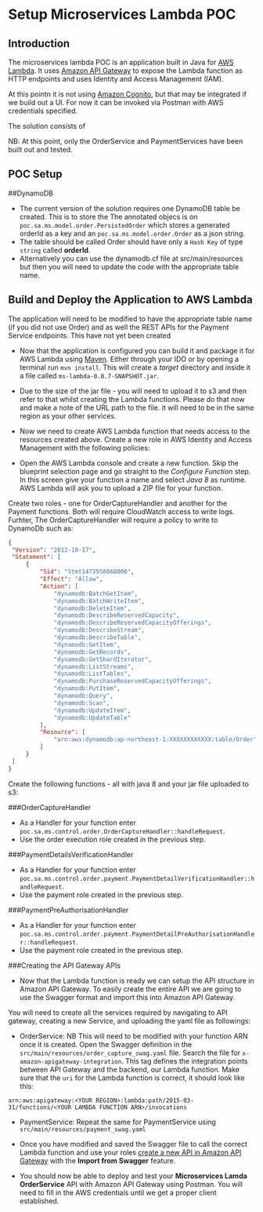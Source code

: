 # Setup Microservices Lambda POC

## Introduction
The microservices lambda POC is an application built in Java for [AWS Lambda](http://aws.amazon.com/lambda/). It uses [Amazon API Gateway](http://aws.amazon.com/api-gateway/) to expose the Lambda function as HTTP endpoints and uses Identity and Access Management (IAM).

At this pointn it is not using [Amazon Cognito](http://aws.amazon.com/cognito/), but that may be integrated if we build out a UI. For now it can be invoked via Postman with AWS credentials specified.

The solution consists of 


NB: At this point, only the OrderService and PaymentServices have been built out and tested.

## POC Setup
##DynamoDB
* The current version of the solution requires one DynamoDB table be created. This is to store the The annotated objecs is on `poc.sa.ms.model.order.PersistedOrder` which stores a generated orderId as a key and an `poc.sa.ms.model.order.Order` as a json string.
 * The table should be called Order should have only a `Hash Key` of type `string` called **orderId**.
 * Alternatively you can use the dynamodb.cf file at src/main/resources but then you will need to update the code with the appropriate table name.
 


## Build and Deploy the Application to AWS Lambda

The application will need to be modified to have the appropriate table name (if you did not use Order) and as well the REST APIs for the Payment Service endpoints. This have not yet been created
 

* Now that the application is configured you can build it and package it for AWS Lambda using [Maven](https://maven.apache.org/). Either through your IDO or by opening a terminal run `mvn install`. This will create a *target* directory and inside it a file called `ms-lambda-0.0.7-SNAPSHOT.jar`.

* Due to the size of the jar file - you will need to upload it to s3 and then refer to that whilst creating the Lambda functions. Please do that now and make a note of the URL path to the file. it will need to be in the same region as your other services.

* Now we need to create AWS Lambda function that needs access to the resources created above. Create a new role in AWS Identity and Access Management with the following policies:
 
* Open the AWS Lambda console and create a new function. Skip the blueprint selection page and go straight to the *Configure Function* step. In this screen give your function a name and select *Java 8* as runtime. AWS Lambda will ask you to upload a ZIP file for your function. 

Create two roles - one for OrderCaptureHandler and another for the Payment functions. Both will require CloudWatch access to write logs. Furhter, The OrderCaptureHandler will require a policy to write to DynamoDb such as:

   ```json
   {
    "Version": "2012-10-17",
    "Statement": [
        {
            "Sid": "Stmt1473558668000",
            "Effect": "Allow",
            "Action": [
                "dynamodb:BatchGetItem",
                "dynamodb:BatchWriteItem",
                "dynamodb:DeleteItem",
                "dynamodb:DescribeReservedCapacity",
                "dynamodb:DescribeReservedCapacityOfferings",
                "dynamodb:DescribeStream",
                "dynamodb:DescribeTable",
                "dynamodb:GetItem",
                "dynamodb:GetRecords",
                "dynamodb:GetShardIterator",
                "dynamodb:ListStreams",
                "dynamodb:ListTables",
                "dynamodb:PurchaseReservedCapacityOfferings",
                "dynamodb:PutItem",
                "dynamodb:Query",
                "dynamodb:Scan",
                "dynamodb:UpdateItem",
                "dynamodb:UpdateTable"
            ],
            "Resource": [
                "arn:aws:dynamodb:ap-northeast-1:XXXXXXXXXXXX:table/Order"
            ]
        }
    ]
}
```
Create the following functions - all with java 8 and your jar file uploaded to s3:

###OrderCaptureHandler

* As a Handler for your function enter `poc.sa.ms.control.order.OrderCaptureHandler::handleRequest`.
* Use the order execution role created in the previous step.

###PaymentDetailsVerificationHandler

* As a Handler for your function enter `poc.sa.ms.control.order.payment.PaymentDetailVerificationHandler::handleRequest`.
* Use the payment role created in the previous step.

###PaymentPreAuthorisationHandler

* As a Handler for your function enter `poc.sa.ms.control.order.payment.PaymentDetailPreAuthorisationHandler::handleRequest`.
* Use the payment role created in the previous step.

	
###Creating the API Gateway APIs
* Now that the Lambda function is ready we can setup the API structure in Amazon API Gateway. To easily create the entire API we are going to use the Swagger format and import this into Amazon API Gateway.

 You will need to create all the services required by navigating to API gateway, creating a new Service, and uploading the yaml file as followings:
 
* OrderService: NB This will need to be modified with your function ARN once it is created. Open the Swagger definition in the `src/main/resources/order_capture_swag.yaml` file. Search the file for `x-amazon-apigateway-integration`. This tag defines the integration points between API Gateway and the backend, our Lambda function. Make sure that the `uri` for the Lambda function is correct, it should look like this:
```
arn:aws:apigateway:<YOUR REGION>:lambda:path/2015-03-31/functions/<YOUR LAMBDA FUNCTION ARN>/invocations

```
* PaymentService: Repeat the same for PaymentService using `src/main/resources/payment_swag.yaml`


* Once you have modified and saved the Swagger file to call the correct Lambda function and use your roles [create a new API in Amazon API Gateway](https://console.aws.amazon.com/apigateway/home?region=us-east-1#/apis/create) with the **Import from Swagger** feature.
* You should now be able to deploy and test your **Microservices Lamda OrderService** API with Amazon API Gateway using Postman. You will need to fill in the AWS credentials until we get a proper client established.

